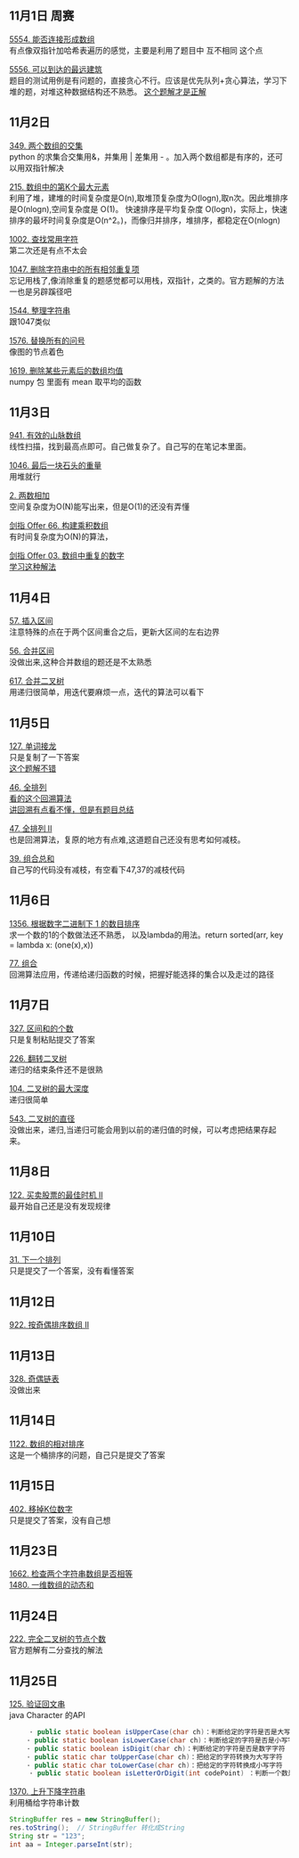 ## 11月1日  周赛

[5554. 能否连接形成数组](https://leetcode-cn.com/problems/check-array-formation-through-concatenation/)  
有点像双指针加哈希表遍历的感觉，主要是利用了题目中  互不相同  这个点  

 [5556. 可以到达的最远建筑](https://leetcode-cn.com/problems/furthest-building-you-can-reach/)  
题目的测试用例是有问题的，直接贪心不行。应该是优先队列+贪心算法，学习下堆的题，对堆这种数据结构还不熟悉。
[这个题解才是正解](https://leetcode-cn.com/problems/furthest-building-you-can-reach/solution/ke-yi-dao-da-de-zui-yuan-jian-zhu-by-zerotrac2/)  

## 11月2日  
[349. 两个数组的交集](https://leetcode-cn.com/problems/intersection-of-two-arrays/)  
python 的求集合交集用&，并集用 |  差集用 - 。加入两个数组都是有序的，还可以用双指针解决  

[215. 数组中的第K个最大元素](https://leetcode-cn.com/problems/kth-largest-element-in-an-array/)  
利用了堆，建堆的时间复杂度是O(n),取堆顶复杂度为O(logn),取n次。因此堆排序是O(nlogn),空间复杂度是 O(1)。 快速排序是平均复杂度 O(logn)，实际上，快速排序的最坏时间复杂度是O(n^2。)，而像归并排序，堆排序，都稳定在O(nlogn)  

[1002. 查找常用字符](https://leetcode-cn.com/problems/find-common-characters/)  
第二次还是有点不太会  

[1047. 删除字符串中的所有相邻重复项](https://leetcode-cn.com/problems/remove-all-adjacent-duplicates-in-string/)  
忘记用栈了,像消除重复的题感觉都可以用栈，双指针，之类的。官方题解的方法一也是另辟蹊径吧  

[1544. 整理字符串](https://leetcode-cn.com/problems/make-the-string-great/)  
跟1047类似  

[1576. 替换所有的问号](https://leetcode-cn.com/problems/replace-all-s-to-avoid-consecutive-repeating-characters/)  
像图的节点着色  

[1619. 删除某些元素后的数组均值](https://leetcode-cn.com/problems/mean-of-array-after-removing-some-elements/)  
 numpy 包 里面有 mean 取平均的函数  
 
 ## 11月3日  
 
 [941. 有效的山脉数组](https://leetcode-cn.com/problems/valid-mountain-array/)  
 线性扫描，找到最高点即可。自己做复杂了。自己写的在笔记本里面。  
 
 [1046. 最后一块石头的重量](https://leetcode-cn.com/problems/last-stone-weight/)  
 用堆就行  
 
[2. 两数相加](https://leetcode-cn.com/problems/add-two-numbers/)  
空间复杂度为O(N)能写出来，但是O(1)的还没有弄懂  

[剑指 Offer 66. 构建乘积数组](https://leetcode-cn.com/problems/gou-jian-cheng-ji-shu-zu-lcof/)  
有时间复杂度为O(N)的算法，  

[剑指 Offer 03. 数组中重复的数字](https://leetcode-cn.com/problems/shu-zu-zhong-zhong-fu-de-shu-zi-lcof/)  
[学习这种解法](https://leetcode-cn.com/problems/shu-zu-zhong-zhong-fu-de-shu-zi-lcof/solution/yuan-di-zhi-huan-shi-jian-kong-jian-100-by-derrick/)  

## 11月4日  
[57. 插入区间](https://leetcode-cn.com/problems/insert-interval/)  
注意特殊的点在于两个区间重合之后，更新大区间的左右边界   

[56. 合并区间](https://leetcode-cn.com/problems/merge-intervals/)  
没做出来,这种合并数组的题还是不太熟悉  

[617. 合并二叉树](https://leetcode-cn.com/problems/merge-two-binary-trees/)  
用递归很简单，用迭代要麻烦一点，迭代的算法可以看下  

## 11月5日  
[127. 单词接龙](https://leetcode-cn.com/problems/word-ladder/)  
只是复制了一下答案  
[这个题解不错](https://leetcode-cn.com/problems/word-ladder/solution/suan-fa-shi-xian-he-you-hua-javashuang-xiang-bfs23/)  

[46. 全排列](https://leetcode-cn.com/problems/permutations/)  
[看的这个回溯算法](https://labuladong.gitbook.io/algo/suan-fa-si-wei-xi-lie/3.1-hui-su-suan-fa-dfs-suan-fa-xi-lie/hui-su-suan-fa-xiang-jie-xiu-ding-ban)  
[讲回溯有点看不懂，但是有题目总结](https://leetcode-cn.com/problems/permutations/solution/hui-su-suan-fa-python-dai-ma-java-dai-ma-by-liweiw/)  

[47. 全排列 II](https://leetcode-cn.com/problems/permutations-ii/)  
也是回溯算法，复原的地方有点难,这道题自己还没有思考如何减枝。  

[39. 组合总和](https://leetcode-cn.com/problems/combination-sum/)  
自己写的代码没有减枝，有空看下47,37的减枝代码  

## 11月6日  

[1356. 根据数字二进制下 1 的数目排序](https://leetcode-cn.com/problems/sort-integers-by-the-number-of-1-bits/)  
求一个数的1的个数做法还不熟悉， 以及lambda的用法。return sorted(arr, key = lambda x: (one(x),x))  

[77. 组合](https://leetcode-cn.com/problems/combinations/)  
回溯算法应用，传递给递归函数的时候，把握好能选择的集合以及走过的路径  

## 11月7日  
[327. 区间和的个数](https://leetcode-cn.com/problems/count-of-range-sum/)  
只是复制粘贴提交了答案  

[226. 翻转二叉树](https://leetcode-cn.com/problems/invert-binary-tree/)  
递归的结束条件还不是很熟  

[104. 二叉树的最大深度](https://leetcode-cn.com/problems/maximum-depth-of-binary-tree/)  
递归很简单  

[543. 二叉树的直径](https://leetcode-cn.com/problems/diameter-of-binary-tree/)  
没做出来，递归,当递归可能会用到以前的递归值的时候，可以考虑把结果存起来。  

## 11月8日  
[122. 买卖股票的最佳时机 II](https://leetcode-cn.com/problems/best-time-to-buy-and-sell-stock-ii/)  
最开始自己还是没有发现规律  

## 11月10日  
[31. 下一个排列](https://leetcode-cn.com/problems/next-permutation/)  
只是提交了一个答案，没有看懂答案  

## 11月12日  
[922. 按奇偶排序数组 II](https://leetcode-cn.com/problems/sort-array-by-parity-ii/)  

## 11月13日  
[328. 奇偶链表](https://leetcode-cn.com/problems/odd-even-linked-list/)  
没做出来  

## 11月14日  
[1122. 数组的相对排序](https://leetcode-cn.com/problems/relative-sort-array/)  
这是一个桶排序的问题，自己只是提交了答案  

## 11月15日  
[402. 移掉K位数字](https://leetcode-cn.com/problems/remove-k-digits/)  
只是提交了答案，没有自己想

## 11月23日  
[1662. 检查两个字符串数组是否相等](https://leetcode-cn.com/problems/check-if-two-string-arrays-are-equivalent/)  
[1480. 一维数组的动态和](https://leetcode-cn.com/problems/running-sum-of-1d-array/)  

## 11月24日  
[222. 完全二叉树的节点个数](https://leetcode-cn.com/problems/count-complete-tree-nodes/)  
官方题解有二分查找的解法

## 11月25日  
[125. 验证回文串](https://leetcode-cn.com/problems/valid-palindrome/)  
java Character 的API
```java
     · public static boolean isUpperCase(char ch)：判断给定的字符是否是大写字符       
　　 · public static boolean isLowerCase(char ch)：判断给定的字符是否是小写字符       
　　 · public static boolean isDigit(char ch)：判断给定的字符是否是数字字符       
　　 · public static char toUpperCase(char ch)：把给定的字符转换为大写字符       
　　 · public static char toLowerCase(char ch)：把给定的字符转换成小写字符
     · public static boolean isLetterOrDigit(int codePoint) ：判断一个数是不是字母和数字
```
     
[1370. 上升下降字符串](https://leetcode-cn.com/problems/increasing-decreasing-string/)  
利用桶给字符串计数
```java
StringBuffer res = new StringBuffer();
res.toString();  // StringBuffer 转化成String
String str = "123";
int aa = Integer.parseInt(str);
```




 
 


